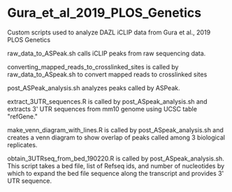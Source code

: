 # Gura_et_al_2019_PLOS_Genetics
Custom scripts used to analyze DAZL iCLIP data from Gura et al., 2019 PLOS Genetics

raw_data_to_ASPeak.sh calls iCLIP peaks from raw sequencing data.

converting_mapped_reads_to_crosslinked_sites is called by raw_data_to_ASpeak.sh to convert mapped reads to crosslinked sites

post_ASPeak_analysis.sh analyzes peaks called by ASPeak.

extract_3UTR_sequences.R is called by post_ASpeak_analysis.sh and extracts 3' UTR sequences from mm10 genome using UCSC table "refGene."

make_venn_diagram_with_lines.R is called by post_ASpeak_analysis.sh and creates a venn diagram to show overlap of peaks called among 3 biological replicates.
  
obtain_3UTRseq_from_bed_190220.R is called by post_ASpeak_analysis.sh. This script takes a bed file, list of Refseq ids, and number of nucleotides by which to expand the bed file sequence along the transcript and provides 3' UTR sequence.
